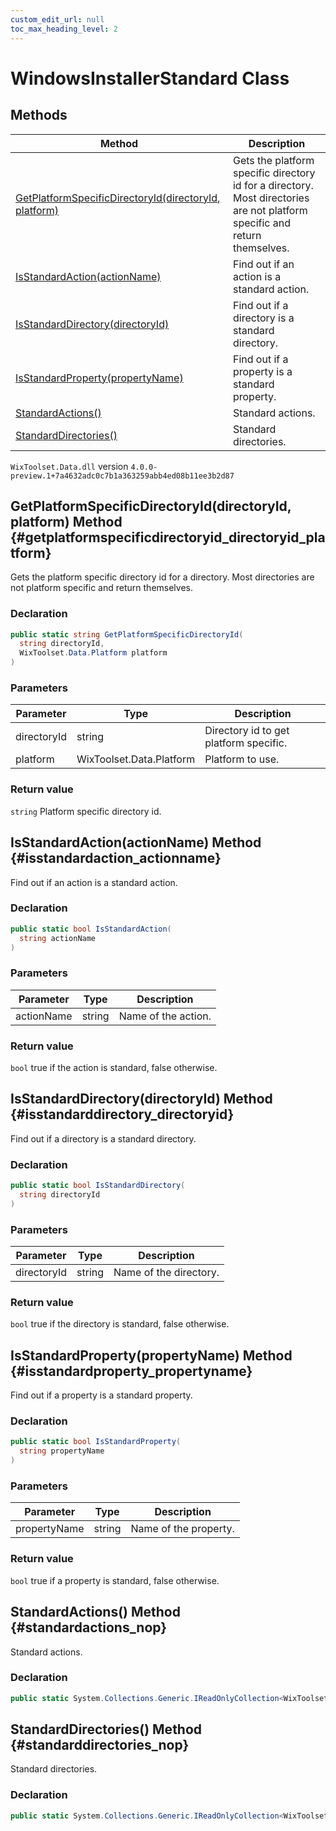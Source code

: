 ```yaml
---
custom_edit_url: null
toc_max_heading_level: 2
---
```

# WindowsInstallerStandard Class

## Methods
| Method | Description |
| ------ | ----------- |
| [GetPlatformSpecificDirectoryId(directoryId, platform)](#getplatformspecificdirectoryid_directoryid_platform) | Gets the platform specific directory id for a directory. Most directories are not platform specific and return themselves. |
| [IsStandardAction(actionName)](#isstandardaction_actionname) | Find out if an action is a standard action. |
| [IsStandardDirectory(directoryId)](#isstandarddirectory_directoryid) | Find out if a directory is a standard directory. |
| [IsStandardProperty(propertyName)](#isstandardproperty_propertyname) | Find out if a property is a standard property. |
| [StandardActions()](#standardactions_nop) | Standard actions. |
| [StandardDirectories()](#standarddirectories_nop) | Standard directories. |
`WixToolset.Data.dll` version `4.0.0-preview.1+7a4632adc0c7b1a363259abb4ed08b11ee3b2d87`
## GetPlatformSpecificDirectoryId(directoryId, platform) Method {#getplatformspecificdirectoryid_directoryid_platform}
Gets the platform specific directory id for a directory. Most directories are not platform specific and return themselves.
### Declaration
```cs
public static string GetPlatformSpecificDirectoryId(
  string directoryId,
  WixToolset.Data.Platform platform
)
```
### Parameters
| Parameter | Type | Description |
| --------- | ---- | ----------- |
| directoryId | string | Directory id to get platform specific. |
| platform | WixToolset.Data.Platform | Platform to use. |
### Return value
`string` Platform specific directory id.
## IsStandardAction(actionName) Method {#isstandardaction_actionname}
Find out if an action is a standard action.
### Declaration
```cs
public static bool IsStandardAction(
  string actionName
)
```
### Parameters
| Parameter | Type | Description |
| --------- | ---- | ----------- |
| actionName | string | Name of the action. |
### Return value
`bool` true if the action is standard, false otherwise.
## IsStandardDirectory(directoryId) Method {#isstandarddirectory_directoryid}
Find out if a directory is a standard directory.
### Declaration
```cs
public static bool IsStandardDirectory(
  string directoryId
)
```
### Parameters
| Parameter | Type | Description |
| --------- | ---- | ----------- |
| directoryId | string | Name of the directory. |
### Return value
`bool` true if the directory is standard, false otherwise.
## IsStandardProperty(propertyName) Method {#isstandardproperty_propertyname}
Find out if a property is a standard property.
### Declaration
```cs
public static bool IsStandardProperty(
  string propertyName
)
```
### Parameters
| Parameter | Type | Description |
| --------- | ---- | ----------- |
| propertyName | string | Name of the property. |
### Return value
`bool` true if a property is standard, false otherwise.
## StandardActions() Method {#standardactions_nop}
Standard actions.
### Declaration
```cs
public static System.Collections.Generic.IReadOnlyCollection<WixToolset.Data.Symbols.WixActionSymbol> StandardActions
```
## StandardDirectories() Method {#standarddirectories_nop}
Standard directories.
### Declaration
```cs
public static System.Collections.Generic.IReadOnlyCollection<WixToolset.Data.Symbols.DirectorySymbol> StandardDirectories
```
